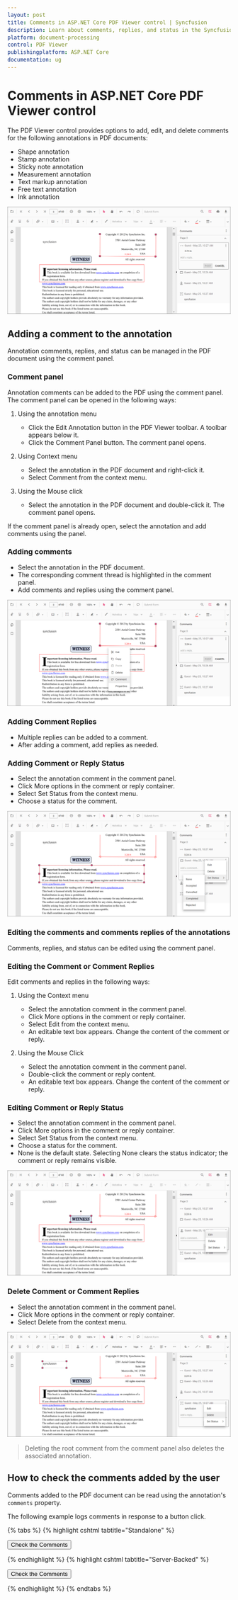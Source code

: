 ```yaml
---
layout: post
title: Comments in ASP.NET Core PDF Viewer control | Syncfusion
description: Learn about comments, replies, and status in the Syncfusion ASP.NET Core PDF Viewer control (Essential JS 2).
platform: document-processing
control: PDF Viewer
publishingplatform: ASP.NET Core
documentation: ug
---
```


# Comments in ASP.NET Core PDF Viewer control

The PDF Viewer control provides options to add, edit, and delete comments for the following annotations in PDF documents:

* Shape annotation
* Stamp annotation
* Sticky note annotation
* Measurement annotation
* Text markup annotation
* Free text annotation
* Ink annotation

![Comment panel overview](../images/commentannot.png)

## Adding a comment to the annotation

Annotation comments, replies, and status can be managed in the PDF document using the comment panel.

### Comment panel

Annotation comments can be added to the PDF using the comment panel. The comment panel can be opened in the following ways:

1. Using the annotation menu

    * Click the Edit Annotation button in the PDF Viewer toolbar. A toolbar appears below it.
    * Click the Comment Panel button. The comment panel opens.

2. Using Context menu

    * Select the annotation in the PDF document and right-click it.
    * Select Comment from the context menu.

3. Using the Mouse click

    * Select the annotation in the PDF document and double-click it. The comment panel opens.

If the comment panel is already open, select the annotation and add comments using the panel.

### Adding comments

* Select the annotation in the PDF document.
* The corresponding comment thread is highlighted in the comment panel.
* Add comments and replies using the comment panel.

![Adding comments to a sticky note annotation](../images/stickycomment.png)

### Adding Comment Replies

* Multiple replies can be added to a comment.
* After adding a comment, add replies as needed.

### Adding Comment or Reply Status

* Select the annotation comment in the comment panel.
* Click More options in the comment or reply container.
* Select Set Status from the context menu.
* Choose a status for the comment.

![Set status for a comment](../images/commentstatus.png)

### Editing the comments and comments replies of the annotations

Comments, replies, and status can be edited using the comment panel.

### Editing the Comment or Comment Replies

Edit comments and replies in the following ways:

1. Using the Context menu

    * Select the annotation comment in the comment panel.
    * Click More options in the comment or reply container.
    * Select Edit from the context menu.
    * An editable text box appears. Change the content of the comment or reply.

2. Using the Mouse Click

    * Select the annotation comment in the comment panel.
    * Double-click the comment or reply content.
    * An editable text box appears. Change the content of the comment or reply.

### Editing Comment or Reply Status

* Select the annotation comment in the comment panel.
* Click More options in the comment or reply container.
* Select Set Status from the context menu.
* Choose a status for the comment.
* None is the default state. Selecting None clears the status indicator; the comment or reply remains visible.

![Edit comments and replies](../images/commentsedit.png)

### Delete Comment or Comment Replies

* Select the annotation comment in the comment panel.
* Click More options in the comment or reply container.
* Select Delete from the context menu.

![Delete comments or replies](../images/commentsdelete.png)

>Deleting the root comment from the comment panel also deletes the associated annotation.

## How to check the comments added by the user

Comments added to the PDF document can be read using the annotation's `comments` property.

The following example logs comments in response to a button click.

{% tabs %}
{% highlight cshtml tabtitle="Standalone" %}

<!--Element to check the comments added in the PDF document.-->
<button id="check" onclick="checkComments()">Check the Comments</button>
<div class="text-center">
    <ejs-pdfviewer id="pdfviewer" 
                   style="height:600px" 
                   documentPath="https://cdn.syncfusion.com/content/pdf/pdf-succinctly.pdf" 
                   enableTextSelection="true">
    </ejs-pdfviewer>
</div>

<script>
    function checkComments() {
        var pdfviewer = document.getElementById('pdfviewer').ej2_instances[0];
        var annotationCollections = pdfviewer.annotationCollection;
        for (var x = 0; x < annotationCollections.length; x++) {
          //Prints the annotation id in the console window.
          console.log("annotation Id : " +annotationCollections[x].annotationId);
          var comments = annotationCollections[x].comments;
          for (var y = 0; y < comments.length; y++) {
            var comment = comments[y];
            //Prints the PDF document's comments in the console window.
            console.log("comment" + "[" + y + "] :" + comment.note);
          }
          var note = annotationCollections[x].note;
          console.log("note : " + note);
        }
    }
</script>

{% endhighlight %}
{% highlight cshtml tabtitle="Server-Backed" %}

<!--Element to check the comments added in the PDF document.-->
<button id="check" onclick="checkComments()">Check the Comments</button>
<div class="text-center">
    <ejs-pdfviewer id="pdfviewer" 
                   style="height:600px" 
                   serviceUrl="/api/PdfViewer"
                   documentPath="https://cdn.syncfusion.com/content/pdf/pdf-succinctly.pdf" 
                   enableTextSelection="true">
    </ejs-pdfviewer>
</div>

<script>
    function checkComments() {
        var pdfviewer = document.getElementById('pdfviewer').ej2_instances[0];
        var annotationCollections = pdfviewer.annotationCollection;
        for (var x = 0; x < annotationCollections.length; x++) {
          //Prints the annotation id in the console window.
          console.log("annotation Id : " +annotationCollections[x].annotationId);
          var comments = annotationCollections[x].comments;
          for (var y = 0; y < comments.length; y++) {
            var comment = comments[y];
            //Prints the PDF document's comments in the console window.
            console.log("comment" + "[" + y + "] :" + comment.note);
          }
          var note = annotationCollections[x].note;
          console.log("note : " + note);
        }
    }
</script>

{% endhighlight %}
{% endtabs %}
